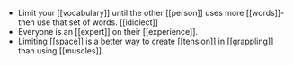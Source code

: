 - Limit your [[vocabulary]] until the other [[person]] uses more [[words]]- then use that set of words. [[idiolect]]
- Everyone is an [[expert]] on their [[experience]].
- Limiting [[space]] is a better way to create [[tension]] in [[grappling]] than using [[muscles]].